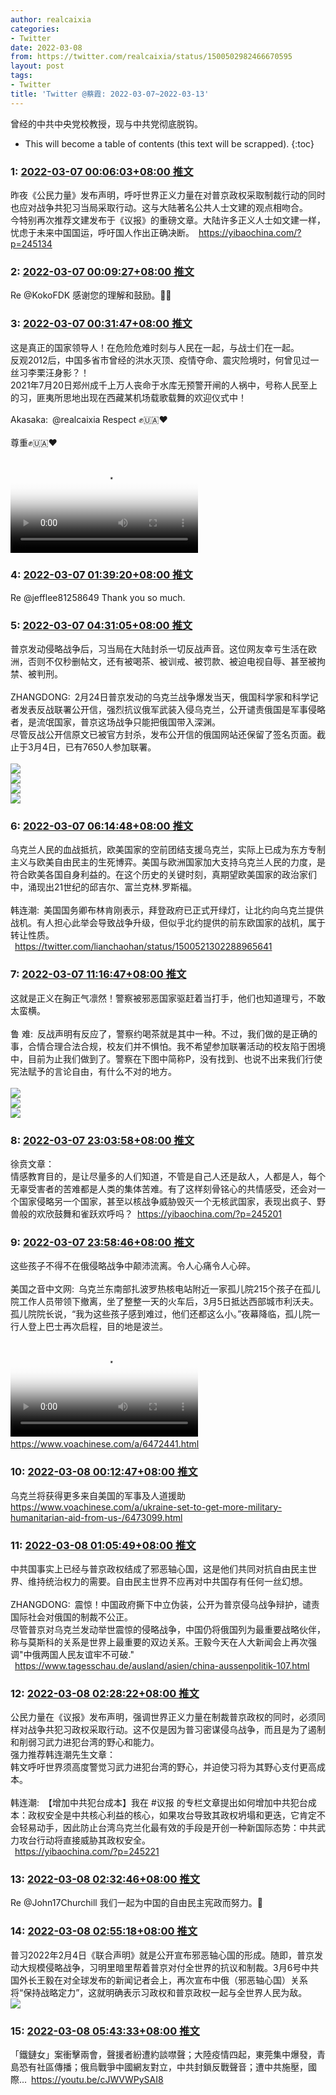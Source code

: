 ```yaml
---
author: realcaixia
categories:
- Twitter
date: 2022-03-08
from: https://twitter.com/realcaixia/status/1500502982466670595
layout: post
tags:
- Twitter
title: 'Twitter @蔡霞: 2022-03-07~2022-03-13'
---
```


曾经的中共中央党校教授，现与中共党彻底脱钩。 

* This will become a table of contents (this text will be scrapped).
{:toc}

### 1: [2022-03-07 00:06:03+08:00 推文](https://twitter.com/realcaixia/status/1500502982466670595)

昨夜《公民力量》发布声明，呼吁世界正义力量在对普京政权采取制裁行动的同时也应对战争共犯习当局采取行动。这与大陆著名公共人士文建的观点相吻合。<br>今特别再次推荐文建发布于《议报》的重磅文章。大陆许多正义人士如文建一样，忧虑于未来中国国运，呼吁国人作出正确决断。 <a href="https://yibaochina.com/?p=245134" target="_blank" rel="noopener noreferrer">https://yibaochina.com/?p=245134</a>

### 2: [2022-03-07 00:09:27+08:00 推文](https://twitter.com/realcaixia/status/1500503835801964545)

Re @KokoFDK 感谢您的理解和鼓励。🌹🤝

### 3: [2022-03-07 00:31:47+08:00 推文](https://twitter.com/realcaixia/status/1500509457792606215)

这是真正的国家领导人！在危险危难时刻与人民在一起，与战士们在一起。<br>反观2012后，中国多省市曾经的洪水灭顶、疫情夺命、震灾险境时，何曾见过一丝习李栗汪身影？！<br>2021年7月20日郑州成千上万人丧命于水库无预警开闸的人祸中，号称人民至上的习，匪夷所思地出现在西藏某机场载歌载舞的欢迎仪式中！<br><br>Akasaka: @realcaixia Respect ✊🇺🇦❤️<br><br>尊重✊🇺🇦❤️<br><br><video src="https://video.twimg.com/ext_tw_video/1500498958807748611/pu/vid/592x1280/zJIrSUt7mw6mEpiz.mp4?tag=12" controls="controls" poster="https://pbs.twimg.com/ext_tw_video_thumb/1500498958807748611/pu/img/vEoOfYqqRV2AnCCJ.jpg"></video>

### 4: [2022-03-07 01:39:20+08:00 推文](https://twitter.com/realcaixia/status/1500526456304291842)

Re @jefflee81258649 Thank you so much.

### 5: [2022-03-07 04:31:05+08:00 推文](https://twitter.com/realcaixia/status/1500569679911346181)

普京发动侵略战争后，习当局在大陆封杀一切反战声音。这位网友幸亏生活在欧洲，否则不仅秒删帖文，还有被喝茶、被训戒、被罚款、被迫电视自辱、甚至被拘禁、被判刑。<br><br>ZHANGDONG: 2月24日普京发动的乌克兰战争爆发当天，俄国科学家和科学记者发表反战联署公开信，强烈抗议俄军武装入侵乌克兰，公开谴责俄国是军事侵略者，是流氓国家，普京这场战争只能把俄国带入深渊。<br>尽管反战公开信原文已被官方封杀，发布公开信的俄国网站还保留了签名页面。截止于3月4日，已有7650人参加联署。<br><br><img style="" src="https://pbs.twimg.com/media/FNG-kbHXIAM89dO?format=jpg&amp;name=orig" referrerpolicy="no-referrer"><br><img style="" src="https://pbs.twimg.com/media/FNG-kyWXoAsND8H?format=jpg&amp;name=orig" referrerpolicy="no-referrer"><br><img style="" src="https://pbs.twimg.com/media/FNG-lGKXEAAyxjC?format=jpg&amp;name=orig" referrerpolicy="no-referrer"><br><img style="" src="https://pbs.twimg.com/media/FNG-lWXXsAIpvCr?format=jpg&amp;name=orig" referrerpolicy="no-referrer">

### 6: [2022-03-07 06:14:48+08:00 推文](https://twitter.com/realcaixia/status/1500595781757198342)

乌克兰人民的血战抵抗，欧美国家的空前团结支援乌克兰，实际上已成为东方专制主义与欧美自由民主的生死博弈。美国与欧洲国家加大支持乌克兰人民的力度，是符合欧美各国自身利益的。在这个历史的关键时刻，真期望欧美国家的政治家们中，涌现出21世纪的邱吉尔、富兰克林.罗斯福。<br><br>韩连潮: 美国国务卿布林肯刚表示，拜登政府已正式开绿灯，让北约向乌克兰提供战机。有人担心此举会导致战争升级，但似乎北约提供的前东欧国家的战机，属于转让性质。<br> <a href="https://twitter.com/lianchaohan/status/1500521302288965641" target="_blank" rel="noopener noreferrer">https://twitter.com/lianchaohan/status/1500521302288965641</a>

### 7: [2022-03-07 11:16:47+08:00 推文](https://twitter.com/realcaixia/status/1500671777206419461)

这就是正义在胸正气凛然！警察被邪恶国家驱赶着当打手，他们也知道理亏，不敢太蛮横。<br><br>鲁  难: 反战声明有反应了，警察约喝茶就是其中一种。不过，我们做的是正确的事，合情合理合法合规，校友们并不惧怕。我不希望参加联署活动的校友陷于困境中，目前为止我们做到了。警察在下图中简称P，没有找到、也说不出来我们行使宪法赋予的言论自由，有什么不对的地方。<br><br><img style="" src="https://pbs.twimg.com/media/FNN0JLxXIAci69j?format=jpg&amp;name=orig" referrerpolicy="no-referrer"><br><img style="" src="https://pbs.twimg.com/media/FNN0JLwXoAsMR-L?format=jpg&amp;name=orig" referrerpolicy="no-referrer"><br><img style="" src="https://pbs.twimg.com/media/FNN0JLvX0AIb1uC?format=jpg&amp;name=orig" referrerpolicy="no-referrer">

### 8: [2022-03-07 23:03:58+08:00 推文](https://twitter.com/realcaixia/status/1500849747678085123)

徐贲文章：<br>情感教育目的，是让尽量多的人们知道，不管是自己人还是敌人，人都是人，每个无辜受害者的苦难都是人类的集体苦难。有了这样刻骨铭心的共情感受，还会对一个国家侵略另一个国家，甚至以核战争威胁毁灭一个无核武国家，表现出疯子、野兽般的欢欣鼓舞和雀跃欢呼吗？ <a href="https://yibaochina.com/?p=245201" target="_blank" rel="noopener noreferrer">https://yibaochina.com/?p=245201</a>

### 9: [2022-03-07 23:58:46+08:00 推文](https://twitter.com/realcaixia/status/1500863536288960512)

这些孩子不得不在俄侵略战争中颠沛流离。令人心痛令人心碎。<br><br>美国之音中文网: 乌克兰东南部扎波罗热核电站附近一家孤儿院215个孩子在孤儿院工作人员带领下撤离，坐了整整一天的火车后，3月5日抵达西部城市利沃夫。孤儿院院长说，“我为这些孩子感到难过，他们还都这么小。”夜幕降临，孤儿院一行人登上巴士再次启程，目的地是波兰。<br><br><video src="https://video.twimg.com/amplify_video/1500510671196332035/vid/720x720/7tKwDjyAF12C8xgI.mp4?tag=14" controls="controls" poster="https://pbs.twimg.com/media/FNL2tf5XoAM9QHV?format=jpg&amp;name=orig"></video> <a href="https://www.voachinese.com/a/6472441.html" target="_blank" rel="noopener noreferrer">https://www.voachinese.com/a/6472441.html</a>

### 10: [2022-03-08 00:12:47+08:00 推文](https://twitter.com/realcaixia/status/1500867065300799495)

乌克兰将获得更多来自美国的军事及人道援助 <a href="https://www.voachinese.com/a/ukraine-set-to-get-more-military-humanitarian-aid-from-us-/6473099.html" target="_blank" rel="noopener noreferrer">https://www.voachinese.com/a/ukraine-set-to-get-more-military-humanitarian-aid-from-us-/6473099.html</a>

### 11: [2022-03-08 01:05:49+08:00 推文](https://twitter.com/realcaixia/status/1500880411249061895)

中共国事实上已经与普京政权结成了邪恶轴心国，这是他们共同对抗自由民主世界、维持统治权力的需要。自由民主世界不应再对中共国存有任何一丝幻想。<br><br>ZHANGDONG: 震惊！中国政府撕下中立伪装，公开为普京侵乌战争辩护，谴责国际社会对俄国的制裁不公正。<br>尽管普京对乌克兰发动举世震惊的侵略战争，中国仍将俄国列为最重要战略伙伴，称与莫斯科的关系是世界上最重要的双边关系。王毅今天在人大新闻会上再次强调"中俄两国人民友谊牢不可破."<br> <a href="https://www.tagesschau.de/ausland/asien/china-aussenpolitik-107.html" target="_blank" rel="noopener noreferrer">https://www.tagesschau.de/ausland/asien/china-aussenpolitik-107.html</a>

### 12: [2022-03-08 02:28:22+08:00 推文](https://twitter.com/realcaixia/status/1500901186060394499)

公民力量在《议报》发布声明，强调世界正义力量在制裁普京政权的同时，必须同样对战争共犯习政权采取行动。这不仅是因为普习密谋侵乌战争，而且是为了遏制和削弱习武力进犯台湾的野心和能力。<br>强力推荐韩连潮先生文章：<br>韩文呼吁世界须高度警觉习武力进犯台湾的野心，并迫使习将为其野心支付更高成本。<br><br>韩连潮: 【增加中共犯台成本】我在 #议报 的专栏文章提出如何增加中共犯台成本：政权安全是中共核心利益的核心，如果攻台导致其政权坍塌和更迭，它肯定不会轻易动手，因此防止台湾乌克兰化最有效的手段是开创一种新国际态势：中共武力攻台行动将直接威胁其政权安全。<br> <a href="https://yibaochina.com/?p=245221" target="_blank" rel="noopener noreferrer">https://yibaochina.com/?p=245221</a>

### 13: [2022-03-08 02:32:46+08:00 推文](https://twitter.com/realcaixia/status/1500902290387054592)

Re @John17Churchill 我们一起为中国的自由民主宪政而努力。🤝

### 14: [2022-03-08 02:55:18+08:00 推文](https://twitter.com/realcaixia/status/1500907961354498049)

普习2022年2月4日《联合声明》就是公开宣布邪恶轴心国的形成。随即，普京发动大规模侵略战争，习明里暗里帮着普京对付全世界的抗议和制裁。3月6号中共国外长王毅在对全球发布的新闻记者会上，再次宣布中俄（邪恶轴心国）关系将“保持战略定力”，这就明确表示习政权和普京政权一起与全世界人民为敌。<br><img style="" src="https://pbs.twimg.com/media/FNRL1bpXwAMOZK7?format=jpg&amp;name=orig" referrerpolicy="no-referrer">

### 15: [2022-03-08 05:43:33+08:00 推文](https://twitter.com/realcaixia/status/1500950304359174145)

「鐵鏈女」案衝擊兩會，聲援者紛遭約談噤聲；大陸疫情四起，東莞集中爆發，青島恐有社區傳播；俄烏戰爭中國網友對立，中共封鎖反戰聲音；遭中共施壓，國際... <a href="https://youtu.be/cJWVWPySAI8" target="_blank" rel="noopener noreferrer">https://youtu.be/cJWVWPySAI8</a>

